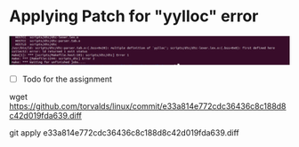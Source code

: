 # Applying Patch for "yylloc" error

![yylloc](Assignment3Issues/yyloc.png)

- [ ] Todo for the assignment

wget https://github.com/torvalds/linux/commit/e33a814e772cdc36436c8c188d8c42d019fda639.diff

git apply e33a814e772cdc36436c8c188d8c42d019fda639.diff